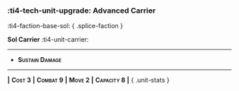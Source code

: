 ### :ti4-tech-unit-upgrade: **Advanced Carrier**
:ti4-faction-base-sol:
{ .splice-faction }

**Sol Carrier** :ti4-unit-carrier:

---

* <span style="font-variant:small-caps">**Sustain Damage**</span>

---

__|__ <span style="font-variant:small-caps;white-space: nowrap;">**Cost 3**</span> __|__ <span style="font-variant:small-caps;white-space: nowrap;">**Combat 9**</span> __|__ <span style="font-variant:small-caps;white-space: nowrap;">**Move 2**</span> __|__ <span style="font-variant:small-caps;white-space: nowrap;">**Capacity 8**</span> __|__
{ .unit-stats }
